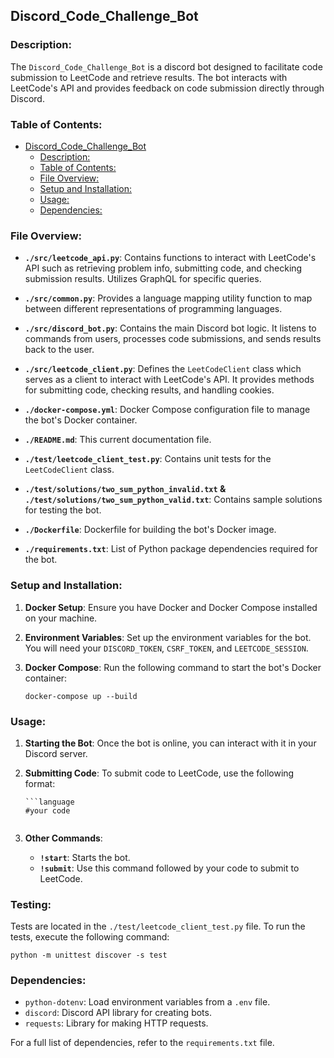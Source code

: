 ## Discord_Code_Challenge_Bot

### Description:
The `Discord_Code_Challenge_Bot` is a discord bot designed to facilitate code submission to LeetCode and retrieve results. The bot interacts with LeetCode's API and provides feedback on code submission directly through Discord.

### Table of Contents:

- [Discord\_Code\_Challenge\_Bot](#discord_code_challenge_bot)
  - [Description:](#description)
  - [Table of Contents:](#table-of-contents)
  - [File Overview:](#file-overview)
  - [Setup and Installation:](#setup-and-installation)
  - [Usage:](#usage)
  - [Dependencies:](#dependencies)

### File Overview:

- **`./src/leetcode_api.py`**:
  Contains functions to interact with LeetCode's API such as retrieving problem info, submitting code, and checking submission results. Utilizes GraphQL for specific queries.

- **`./src/common.py`**:
  Provides a language mapping utility function to map between different representations of programming languages.

- **`./src/discord_bot.py`**:
  Contains the main Discord bot logic. It listens to commands from users, processes code submissions, and sends results back to the user.

- **`./src/leetcode_client.py`**:
  Defines the `LeetCodeClient` class which serves as a client to interact with LeetCode's API. It provides methods for submitting code, checking results, and handling cookies.

- **`./docker-compose.yml`**:
  Docker Compose configuration file to manage the bot's Docker container.

- **`./README.md`**:
  This current documentation file.

- **`./test/leetcode_client_test.py`**:
  Contains unit tests for the `LeetCodeClient` class.

- **`./test/solutions/two_sum_python_invalid.txt` & `./test/solutions/two_sum_python_valid.txt`**:
  Contains sample solutions for testing the bot.

- **`./Dockerfile`**:
  Dockerfile for building the bot's Docker image.

- **`./requirements.txt`**:
  List of Python package dependencies required for the bot.

### Setup and Installation:

1. **Docker Setup**:
   Ensure you have Docker and Docker Compose installed on your machine.

2. **Environment Variables**:
   Set up the environment variables for the bot. You will need your `DISCORD_TOKEN`, `CSRF_TOKEN`, and `LEETCODE_SESSION`.

3. **Docker Compose**:
   Run the following command to start the bot's Docker container:
   ```
   docker-compose up --build
   ```

### Usage:

1. **Starting the Bot**:
   Once the bot is online, you can interact with it in your Discord server.

2. **Submitting Code**:
   To submit code to LeetCode, use the following format:
   ```
   ```language
   #your code
   ```
   ```

3. **Other Commands**:
   - **`!start`**: Starts the bot.
   - **`!submit`**: Use this command followed by your code to submit to LeetCode.

### Testing:

Tests are located in the `./test/leetcode_client_test.py` file. To run the tests, execute the following command:

```
python -m unittest discover -s test
```

### Dependencies:

- `python-dotenv`: Load environment variables from a `.env` file.
- `discord`: Discord API library for creating bots.
- `requests`: Library for making HTTP requests.

For a full list of dependencies, refer to the `requirements.txt` file.

